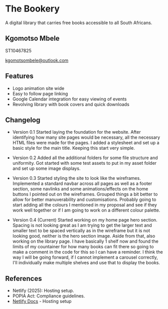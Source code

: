 
# The Bookery

A digital library that carries free books accessible to all South Africans.

## Kgomotso Mbele
ST10467825 

kgomotsombele@outlook.com

## Features
- Logo animation site wide
- Easy to follow page linking
- Google Calendar integration for easy viewing of events
- Revolving library with book covers and quick downloads

## Changelog
 - Version 0.1
 Started laying the foundation for the website. After identifying how many site pages would be necessary, all the necessary HTML files were made for the pages.
 I added a stylesheet and set up a basic style for the main title.
 Keeping this start very simple.
 
 - Version 0.2
 Added all the additional folders for some file structure and uniformity.
 Got started with some test assets to put in my asset folder and set up some image displays.

 - Version 0.3 
Started styling the site to look like the wireframes. Implemented a standard navbar across all pages as well as a footer section, some navlinks and some animations/effects on the home buttons I pointed out on the wireframes. Grouped things a bit better to allow for better manuverability and customisations. Probably going to start adding all the colours I mentioned in my proposal and see if they work well together or if I am going to work on a different colour palette.

- Version 0.4 (Current)
Started working on my home page hero section. Spacing is not looking great as I am trying to get the larger text and smaller text to be spaced vertically as in the wireframe but it is not looking good, neither is the hero section image. Aside from that, also working on the library page. I have basically 1 shelf now and found the limits of my countainer for how many books can fit there so going to make a comment in the code for this so I can have a reminder. I think the way I will be going forward, if I cannot implement a carousel correctly, I'll individually make multiple shelves and use that to display the books.
## References  
- Netlify (2025): Hosting setup.  
- POPIA Act: Compliance guidelines.  
- [Netlify Docs](https://docs.netlify.com/) - Hosting setup

